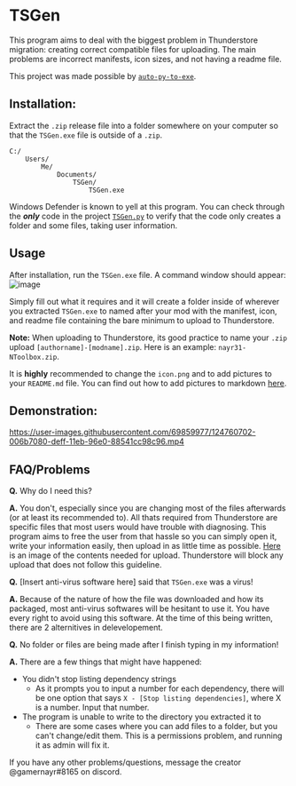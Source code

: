 # TSGen

This program aims to deal with the biggest problem in Thunderstore migration: creating correct compatible files for uploading. The main problems are incorrect manifests, icon sizes, and not having a readme file.

This project was made possible by [`auto-py-to-exe`](https://pypi.org/project/auto-py-to-exe/).

## Installation:
Extract the `.zip` release file into a folder somewhere on your computer so that the `TSGen.exe` file is outside of a `.zip`.
```
C:/
    Users/
        Me/
            Documents/
                TSGen/
                    TSGen.exe
```

Windows Defender is known to yell at this program. You can check through the ***only*** code in the project [`TSGen.py`](https://github.com/nayr31/TSGen/blob/main/TSGen.py) to verify that the code only creates a folder and some files, taking user information.

## Usage
After installation, run the `TSGen.exe` file. A command window should appear:
![image](https://user-images.githubusercontent.com/69859977/124760418-ba161180-defe-11eb-9cb8-0b514259e235.png)

Simply fill out what it requires and it will create a folder inside of wherever you extracted `TSGen.exe` to named after your mod with the manifest, icon, and readme file containing the bare minimum to upload to Thunderstore. 

**Note:** When uploading to Thunderstore, its good practice to name your `.zip` upload `[authorname]-[modname].zip`. Here is an example: `nayr31-NToolbox.zip`. 

It is **highly** recommended to change the `icon.png` and to add pictures to your `README.md` file. You can find out how to add pictures to markdown [here](https://guides.github.com/features/mastering-markdown/).

## Demonstration:
https://user-images.githubusercontent.com/69859977/124760702-006b7080-deff-11eb-96e0-88541cc98c96.mp4

## FAQ/Problems

**Q.** Why do I need this?

**A.** You don't, especially since you are changing most of the files afterwards (or at least its recommended to). All thats required from Thunderstore are specific files that most users would have trouble with diagnosing. This program aims to free the user from that hassle so you can simply open it, write your information easily, then upload in as little time as possible. [Here](https://user-images.githubusercontent.com/69859977/125286887-48690980-e2ea-11eb-951d-112717259444.png) is an image of the contents needed for upload. Thunderstore will block any upload that does not follow this guideline.


**Q.** [Insert anti-virus software here] said that `TSGen.exe` was a virus!

**A.** Because of the nature of how the file was downloaded and how its packaged, most anti-virus softwares will be hesitant to use it. You have every right to avoid using this software. At the time of this being written, there are 2 alternitives in delevelopement.

**Q.** No folder or files are being made after I finish typing in my information!

**A.** There are a few things that might have happened:
- You didn't stop listing dependency strings
  - As it prompts you to input a number for each dependency, there will be one option that says `X - [Stop listing dependencies]`, where X is a number. Input that number.
- The program is unable to write to the directory you extracted it to
  - There are some cases where you can add files to a folder, but you can't change/edit them. This is a permissions problem, and running it as admin will fix it.

If you have any other problems/questions, message the creator @gamernayr#8165 on discord.
